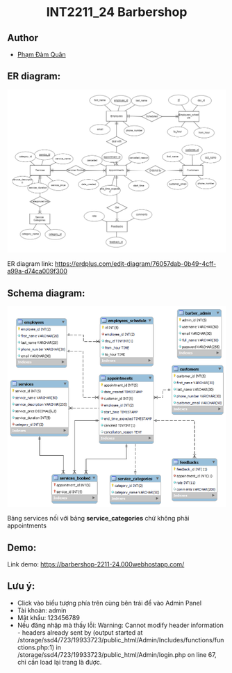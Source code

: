 <h1 align="center"><project-name>INT2211_24 Barbershop</h1>

## Author
- [Phạm Đàm Quân](https://github.com/ZeroGxMax)

## ER diagram:
![alt text](ER/ER_diagram.png)

ER diagram link: https://erdplus.com/edit-diagram/76057dab-0b49-4cff-a99a-d74ca009f300


## Schema diagram:

![alt text](Schema/Schema_diagram.png)
  
  Bảng services nối với bảng <b>service_categories</b> chứ không phải appointments

## Demo:
Link demo: https://barbershop-2211-24.000webhostapp.com/

## Lưu ý:
- Click vào biểu tượng phía trên cùng bên trái để vào Admin Panel
- Tài khoản: admin
- Mật khẩu: 123456789
- Nếu đăng nhập mà thấy lỗi: Warning: Cannot modify header information - headers already sent by (output started at /storage/ssd4/723/19933723/public_html/Admin/Includes/functions/functions.php:1) in /storage/ssd4/723/19933723/public_html/Admin/login.php on line 67,
chỉ cần load lại trang là được.

